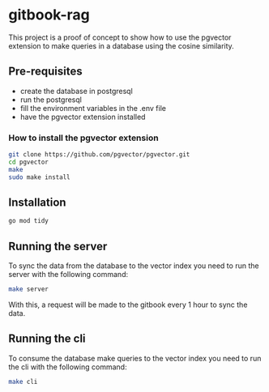 # gitbook-rag

This project is a proof of concept to show how to use the pgvector extension to make queries in a database using the cosine similarity.

## Pre-requisites

- create the database in postgresql
- run the postgresql
- fill the environment variables in the .env file
- have the pgvector extension installed

### How to install the pgvector extension

```bash
git clone https://github.com/pgvector/pgvector.git
cd pgvector
make
sudo make install
```

## Installation

```bash
go mod tidy
```

## Running the server

To sync the data from the database to the vector index you need to run the server with the following command:

```bash
make server
```

With this, a request will be made to the gitbook every 1 hour to sync the data.

## Running the cli

To consume the database make queries to the vector index you need to run the cli with the following command:

```bash
make cli
```
